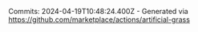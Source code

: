 Commits: 2024-04-19T10:48:24.400Z - Generated via https://github.com/marketplace/actions/artificial-grass
<br>
